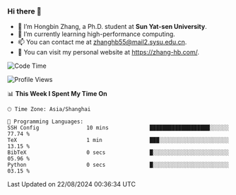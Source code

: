 ### Hi there 👋

- 🔭 I’m Hongbin Zhang, a Ph.D. student at **Sun Yat-sen University**.
- 🌱 I’m currently learning high-performance computing.
- 📫 You can contact me at zhanghb55@mail2.sysu.edu.cn.
- 👀 You can visit my personal website at https://zhang-hb.com/.

<!--START_SECTION:waka-->
![Code Time](http://img.shields.io/badge/Code%20Time-338%20hrs%2055%20mins-blue)

![Profile Views](http://img.shields.io/badge/Profile%20Views-0-blue)

📊 **This Week I Spent My Time On** 

```text
🕑︎ Time Zone: Asia/Shanghai

💬 Programming Languages: 
SSH Config               10 mins             ███████████████████░░░░░░   77.74 % 
TeX                      1 min               ███░░░░░░░░░░░░░░░░░░░░░░   13.15 % 
BibTeX                   0 secs              █░░░░░░░░░░░░░░░░░░░░░░░░   05.96 % 
Python                   0 secs              █░░░░░░░░░░░░░░░░░░░░░░░░   03.15 % 
```


 Last Updated on 22/08/2024 00:36:34 UTC
<!--END_SECTION:waka-->
